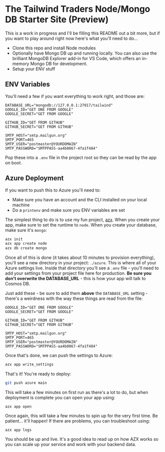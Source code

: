 # The Tailwind Traders Node/Mongo DB Starter Site (Preview)

This is a work in progress and I'll be filling this README out a bit more, but if you want to play around right now here's what you'll need to do...

 - Clone this repo and install Node modules
 - Optionally have Mongo DB up and running locally. You can also use the brilliant MongoDB Explorer add-in for VS Code, which offers an in-memory Mongo DB for development.
 - Setup your ENV stuff

## ENV Variables

You'll need a few if you want everything to work right, and those are:

```
DATABASE_URL="mongodb://127.0.0.1:27017/tailwind"
GOOGLE_ID="GET ONE FROM GOOGLE"
GOOGLE_SECRET="GET FROM GOOGLE"

GITHUB_ID="GET FROM GITHUB"
GITHUB_SECRET="GET FROM GITHUB"

SMTP_HOST="smtp.mailgun.org"
SMTP_PORT=465
SMTP_USER="postmaster@YOURDOMAIN"
SMTP_PASSWORD="SMTPPASS-aa4b0867-4fa1f484"
```

Pop these into a `.env` file in the project root so they can be read by the app on boot.

## Azure Deployment

If you want to push this to Azure you'll need to:

 - Make sure you have an account and the CLI installed on your local machine
 - Do a `printenv` and make sure you ENV variables are set

The simplest thing to do is to use my fun project, [azx](https://github.com/robconery/azx). When you create your app, make sure to set the runtime to `node`. When you create your database, make sure it's `mongo`:

```sh
azx init
azx app create node
azx db create mongo
```

Once all of this is done (it takes about 10 minutes to provision everything), you'll see a new directory in your project: `./azure`. This is where all of your Azure settings live. Inside that directory you'll see a `.env` file - you'll need to add your settings from your project file here for production. **Be sure you don't overwrite the DATABASE_URL** - this is how your app will talk to Cosmos DB.

Just add these - be sure to add them **above** the `DATABASE_URL` setting - there's a weirdness with the way these things are read from the file:

```
GOOGLE_ID="GET ONE FROM GOOGLE"
GOOGLE_SECRET="GET FROM GOOGLE"

GITHUB_ID="GET FROM GITHUB"
GITHUB_SECRET="GET FROM GITHUB"

SMTP_HOST="smtp.mailgun.org"
SMTP_PORT=465
SMTP_USER="postmaster@YOURDOMAIN"
SMTP_PASSWORD="SMTPPASS-aa4b0867-4fa1f484"
```

Once that's done, we can push the settings to Azure:

```sh
azx app write_settings
```

That's it! You're ready to deploy:

```sh
git push azure main
```

This will take a few minutes on first run as there's a lot to do, but when deployment is complete you can open your app using:

```
azx app open
```

Once again, this will take a few minutes to spin up for the very first time. Be patient... it'll happen! If there are problems, you can troubleshoot using:

```
azx app logs
```

You should be up and live. It's a good idea to read up on how AZX works so you can scale up your service and work with your backend data.